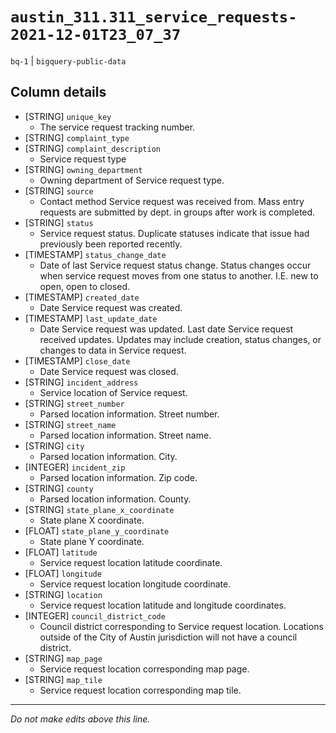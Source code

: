# `austin_311.311_service_requests-2021-12-01T23_07_37`
`bq-1` | `bigquery-public-data`

## Column details
* [STRING]    `unique_key`
  - The service request tracking number.
* [STRING]    `complaint_type`
* [STRING]    `complaint_description`
  - Service request type
* [STRING]    `owning_department`
  - Owning department of Service request type.
* [STRING]    `source`
  - Contact method Service request was received from. Mass entry requests are submitted by dept. in groups after work is completed.
* [STRING]    `status`
  - Service request status. Duplicate statuses indicate that issue had previously been reported recently.
* [TIMESTAMP] `status_change_date`
  - Date of last Service request status change. Status changes occur when service request moves from one status to another. I.E. new to open, open to closed.
* [TIMESTAMP] `created_date`
  - Date Service request was created.
* [TIMESTAMP] `last_update_date`
  - Date Service request was updated. Last date Service request received updates. Updates may include creation, status changes, or changes to data in Service request.
* [TIMESTAMP] `close_date`
  - Date Service request was closed.
* [STRING]    `incident_address`
  - Service location of Service request.
* [STRING]    `street_number`
  - Parsed location information. Street number.
* [STRING]    `street_name`
  - Parsed location information. Street name.
* [STRING]    `city`
  - Parsed location information. City.
* [INTEGER]   `incident_zip`
  - Parsed location information. Zip code.
* [STRING]    `county`
  - Parsed location information. County.
* [STRING]    `state_plane_x_coordinate`
  - State plane X coordinate.
* [FLOAT]     `state_plane_y_coordinate`
  - State plane Y coordinate.
* [FLOAT]     `latitude`
  - Service request location latitude coordinate.
* [FLOAT]     `longitude`
  - Service request location longitude coordinate.
* [STRING]    `location`
  - Service request location latitude and longitude coordinates.
* [INTEGER]   `council_district_code`
  - Council district corresponding to Service request location. Locations outside of the City of Austin jurisdiction will not have a council district.
* [STRING]    `map_page`
  - Service request location corresponding map page.
* [STRING]    `map_tile`
  - Service request location corresponding map tile.

-------------------------------------------------------------------------------
*Do not make edits above this line.*
